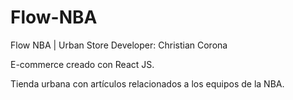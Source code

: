 # Flow-NBA
Flow NBA | Urban Store
Developer: Christian Corona

E-commerce creado con React JS.

Tienda urbana con artículos relacionados a los equipos de la NBA.
